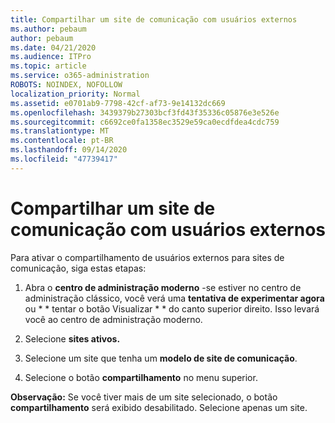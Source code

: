 ```yaml
---
title: Compartilhar um site de comunicação com usuários externos
ms.author: pebaum
author: pebaum
ms.date: 04/21/2020
ms.audience: ITPro
ms.topic: article
ms.service: o365-administration
ROBOTS: NOINDEX, NOFOLLOW
localization_priority: Normal
ms.assetid: e0701ab9-7798-42cf-af73-9e14132dc669
ms.openlocfilehash: 3439379b27303bcf3fd43f35336c05876e3e526e
ms.sourcegitcommit: c6692ce0fa1358ec3529e59ca0ecdfdea4cdc759
ms.translationtype: MT
ms.contentlocale: pt-BR
ms.lasthandoff: 09/14/2020
ms.locfileid: "47739417"
---
```

# <a name="share-a-communication-site-with-external-users"></a>Compartilhar um site de comunicação com usuários externos

Para ativar o compartilhamento de usuários externos para sites de comunicação, siga estas etapas: 
  
1. Abra o **centro de administração moderno** -se estiver no centro de administração clássico, você verá uma **tentativa de experimentar agora** ou * * tentar o botão Visualizar * * do canto superior direito. Isso levará você ao centro de administração moderno. 
  
2. Selecione **sites ativos.**
  
3. Selecione um site que tenha um **modelo de site de comunicação**. 
  
4. Selecione o botão **compartilhamento** no menu superior. 
  
 **Observação:** Se você tiver mais de um site selecionado, o botão **compartilhamento** será exibido desabilitado. Selecione apenas um site. 
  

